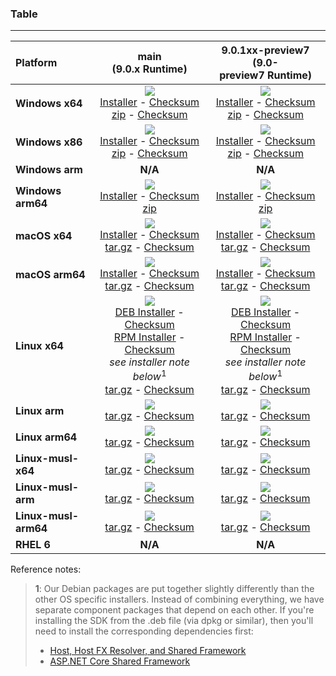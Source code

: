 ### Table

--------------------------------------------------------------------------------------
| Platform | main<br>(9.0.x&nbsp;Runtime) | 9.0.1xx-preview7<br>(9.0-preview7&nbsp;Runtime) |
| :--------- | :----------: | :----------: |
| **Windows x64** | [![][win-x64-badge-main]][win-x64-version-main]<br>[Installer][win-x64-installer-main] - [Checksum][win-x64-installer-checksum-main]<br>[zip][win-x64-zip-main] - [Checksum][win-x64-zip-checksum-main] | [![][win-x64-badge-9.0.1XX-preview7]][win-x64-version-9.0.1XX-preview7]<br>[Installer][win-x64-installer-9.0.1XX-preview7] - [Checksum][win-x64-installer-checksum-9.0.1XX-preview7]<br>[zip][win-x64-zip-9.0.1XX-preview7] - [Checksum][win-x64-zip-checksum-9.0.1XX-preview7] |
| **Windows x86** | [![][win-x86-badge-main]][win-x86-version-main]<br>[Installer][win-x86-installer-main] - [Checksum][win-x86-installer-checksum-main]<br>[zip][win-x86-zip-main] - [Checksum][win-x86-zip-checksum-main] | [![][win-x86-badge-9.0.1XX-preview7]][win-x86-version-9.0.1XX-preview7]<br>[Installer][win-x86-installer-9.0.1XX-preview7] - [Checksum][win-x86-installer-checksum-9.0.1XX-preview7]<br>[zip][win-x86-zip-9.0.1XX-preview7] - [Checksum][win-x86-zip-checksum-9.0.1XX-preview7] |
| **Windows arm** | **N/A** | **N/A** |
| **Windows arm64** | [![][win-arm64-badge-main]][win-arm64-version-main]<br>[Installer][win-arm64-installer-main] - [Checksum][win-arm64-installer-checksum-main]<br>[zip][win-arm64-zip-main] | [![][win-arm64-badge-9.0.1XX-preview7]][win-arm64-version-9.0.1XX-preview7]<br>[Installer][win-arm64-installer-9.0.1XX-preview7] - [Checksum][win-arm64-installer-checksum-9.0.1XX-preview7]<br>[zip][win-arm64-zip-9.0.1XX-preview7] |
| **macOS x64** | [![][osx-x64-badge-main]][osx-x64-version-main]<br>[Installer][osx-x64-installer-main] - [Checksum][osx-x64-installer-checksum-main]<br>[tar.gz][osx-x64-targz-main] - [Checksum][osx-x64-targz-checksum-main] | [![][osx-x64-badge-9.0.1XX-preview7]][osx-x64-version-9.0.1XX-preview7]<br>[Installer][osx-x64-installer-9.0.1XX-preview7] - [Checksum][osx-x64-installer-checksum-9.0.1XX-preview7]<br>[tar.gz][osx-x64-targz-9.0.1XX-preview7] - [Checksum][osx-x64-targz-checksum-9.0.1XX-preview7] |
| **macOS arm64** | [![][osx-arm64-badge-main]][osx-arm64-version-main]<br>[Installer][osx-arm64-installer-main] - [Checksum][osx-arm64-installer-checksum-main]<br>[tar.gz][osx-arm64-targz-main] - [Checksum][osx-arm64-targz-checksum-main] | [![][osx-arm64-badge-9.0.1XX-preview7]][osx-arm64-version-9.0.1XX-preview7]<br>[Installer][osx-arm64-installer-9.0.1XX-preview7] - [Checksum][osx-arm64-installer-checksum-9.0.1XX-preview7]<br>[tar.gz][osx-arm64-targz-9.0.1XX-preview7] - [Checksum][osx-arm64-targz-checksum-9.0.1XX-preview7] |
| **Linux x64** | [![][linux-badge-main]][linux-version-main]<br>[DEB Installer][linux-DEB-installer-main] - [Checksum][linux-DEB-installer-checksum-main]<br>[RPM Installer][linux-RPM-installer-main] - [Checksum][linux-RPM-installer-checksum-main]<br>_see installer note below_<sup>1</sup><br>[tar.gz][linux-targz-main] - [Checksum][linux-targz-checksum-main] | [![][linux-badge-9.0.1XX-preview7]][linux-version-9.0.1XX-preview7]<br>[DEB Installer][linux-DEB-installer-9.0.1XX-preview7] - [Checksum][linux-DEB-installer-checksum-9.0.1XX-preview7]<br>[RPM Installer][linux-RPM-installer-9.0.1XX-preview7] - [Checksum][linux-RPM-installer-checksum-9.0.1XX-preview7]<br>_see installer note below_<sup>1</sup><br>[tar.gz][linux-targz-9.0.1XX-preview7] - [Checksum][linux-targz-checksum-9.0.1XX-preview7] |
| **Linux arm** | [![][linux-arm-badge-main]][linux-arm-version-main]<br>[tar.gz][linux-arm-targz-main] - [Checksum][linux-arm-targz-checksum-main] | [![][linux-arm-badge-9.0.1XX-preview7]][linux-arm-version-9.0.1XX-preview7]<br>[tar.gz][linux-arm-targz-9.0.1XX-preview7] - [Checksum][linux-arm-targz-checksum-9.0.1XX-preview7] |
| **Linux arm64** | [![][linux-arm64-badge-main]][linux-arm64-version-main]<br>[tar.gz][linux-arm64-targz-main] - [Checksum][linux-arm64-targz-checksum-main] | [![][linux-arm64-badge-9.0.1XX-preview7]][linux-arm64-version-9.0.1XX-preview7]<br>[tar.gz][linux-arm64-targz-9.0.1XX-preview7] - [Checksum][linux-arm64-targz-checksum-9.0.1XX-preview7] |
| **Linux-musl-x64** | [![][linux-musl-x64-badge-main]][linux-musl-x64-version-main]<br>[tar.gz][linux-musl-x64-targz-main] - [Checksum][linux-musl-x64-targz-checksum-main] | [![][linux-musl-x64-badge-9.0.1XX-preview7]][linux-musl-x64-version-9.0.1XX-preview7]<br>[tar.gz][linux-musl-x64-targz-9.0.1XX-preview7] - [Checksum][linux-musl-x64-targz-checksum-9.0.1XX-preview7] |
| **Linux-musl-arm** | [![][linux-musl-arm-badge-main]][linux-musl-arm-version-main]<br>[tar.gz][linux-musl-arm-targz-main] - [Checksum][linux-musl-arm-targz-checksum-main] | [![][linux-musl-arm-badge-9.0.1XX-preview7]][linux-musl-arm-version-9.0.1XX-preview7]<br>[tar.gz][linux-musl-arm-targz-9.0.1XX-preview7] - [Checksum][linux-musl-arm-targz-checksum-9.0.1XX-preview7] |
| **Linux-musl-arm64** | [![][linux-musl-arm64-badge-main]][linux-musl-arm64-version-main]<br>[tar.gz][linux-musl-arm64-targz-main] - [Checksum][linux-musl-arm64-targz-checksum-main] | [![][linux-musl-arm64-badge-9.0.1XX-preview7]][linux-musl-arm64-version-9.0.1XX-preview7]<br>[tar.gz][linux-musl-arm64-targz-9.0.1XX-preview7] - [Checksum][linux-musl-arm64-targz-checksum-9.0.1XX-preview7] |
| **RHEL 6** | **N/A** | **N/A** |

Reference notes:
> **1**: Our Debian packages are put together slightly differently than the other OS specific installers. Instead of combining everything, we have separate component packages that depend on each other. If you're installing the SDK from the .deb file (via dpkg or similar), then you'll need to install the corresponding dependencies first:
> * [Host, Host FX Resolver, and Shared Framework](https://github.com/dotnet/runtime/blob/main/docs/project/dogfooding.md#nightly-builds-table)
> * [ASP.NET Core Shared Framework](https://github.com/aspnet/AspNetCore/blob/main/docs/DailyBuilds.md)

[win-x64-badge-main]: https://aka.ms/dotnet/9.0.1xx/daily/win_x64_Release_version_badge.svg?no-cache
[win-x64-version-main]: https://aka.ms/dotnet/9.0.1xx/daily/productCommit-win-x64.txt
[win-x64-installer-main]: https://aka.ms/dotnet/9.0.1xx/daily/dotnet-sdk-win-x64.exe
[win-x64-installer-checksum-main]: https://aka.ms/dotnet/9.0.1xx/daily/dotnet-sdk-win-x64.exe.sha
[win-x64-zip-main]: https://aka.ms/dotnet/9.0.1xx/daily/dotnet-sdk-win-x64.zip
[win-x64-zip-checksum-main]: https://aka.ms/dotnet/9.0.1xx/daily/dotnet-sdk-win-x64.zip.sha

[win-x64-badge-9.0.1XX-preview7]: https://aka.ms/dotnet/9.0.1xx-preview7/daily/win_x64_Release_version_badge.svg?no-cache
[win-x64-version-9.0.1XX-preview7]: https://aka.ms/dotnet/9.0.1xx-preview7/daily/productCommit-win-x64.txt
[win-x64-installer-9.0.1XX-preview7]: https://aka.ms/dotnet/9.0.1xx-preview7/daily/dotnet-sdk-win-x64.exe
[win-x64-installer-checksum-9.0.1XX-preview7]: https://aka.ms/dotnet/9.0.1xx-preview7/daily/dotnet-sdk-win-x64.exe.sha
[win-x64-zip-9.0.1XX-preview7]: https://aka.ms/dotnet/9.0.1xx-preview7/daily/dotnet-sdk-win-x64.zip
[win-x64-zip-checksum-9.0.1XX-preview7]: https://aka.ms/dotnet/9.0.1xx-preview7/daily/dotnet-sdk-win-x64.zip.sha

[win-x86-badge-main]: https://aka.ms/dotnet/9.0.1xx/daily/win_x86_Release_version_badge.svg?no-cache
[win-x86-version-main]: https://aka.ms/dotnet/9.0.1xx/daily/productCommit-win-x86.txt
[win-x86-installer-main]: https://aka.ms/dotnet/9.0.1xx/daily/dotnet-sdk-win-x86.exe
[win-x86-installer-checksum-main]: https://aka.ms/dotnet/9.0.1xx/daily/dotnet-sdk-win-x86.exe.sha
[win-x86-zip-main]: https://aka.ms/dotnet/9.0.1xx/daily/dotnet-sdk-win-x86.zip
[win-x86-zip-checksum-main]: https://aka.ms/dotnet/9.0.1xx/daily/dotnet-sdk-win-x86.zip.sha

[win-x86-badge-9.0.1XX-preview7]: https://aka.ms/dotnet/9.0.1xx-preview7/daily/win_x86_Release_version_badge.svg?no-cache
[win-x86-version-9.0.1XX-preview7]: https://aka.ms/dotnet/9.0.1xx-preview7/daily/productCommit-win-x86.txt
[win-x86-installer-9.0.1XX-preview7]: https://aka.ms/dotnet/9.0.1xx-preview7/daily/dotnet-sdk-win-x86.exe
[win-x86-installer-checksum-9.0.1XX-preview7]: https://aka.ms/dotnet/9.0.1xx-preview7/daily/dotnet-sdk-win-x86.exe.sha
[win-x86-zip-9.0.1XX-preview7]: https://aka.ms/dotnet/9.0.1xx-preview7/daily/dotnet-sdk-win-x86.zip
[win-x86-zip-checksum-9.0.1XX-preview7]: https://aka.ms/dotnet/9.0.1xx-preview7/daily/dotnet-sdk-win-x86.zip.sha

[osx-x64-badge-main]: https://aka.ms/dotnet/9.0.1xx/daily/osx_x64_Release_version_badge.svg?no-cache
[osx-x64-version-main]: https://aka.ms/dotnet/9.0.1xx/daily/productCommit-osx-x64.txt
[osx-x64-installer-main]: https://aka.ms/dotnet/9.0.1xx/daily/dotnet-sdk-osx-x64.pkg
[osx-x64-installer-checksum-main]: https://aka.ms/dotnet/9.0.1xx/daily/dotnet-sdk-osx-x64.pkg.sha
[osx-x64-targz-main]: https://aka.ms/dotnet/9.0.1xx/daily/dotnet-sdk-osx-x64.tar.gz
[osx-x64-targz-checksum-main]: https://aka.ms/dotnet/9.0.1xx/daily/dotnet-sdk-osx-x64.pkg.tar.gz.sha

[osx-x64-badge-9.0.1XX-preview7]: https://aka.ms/dotnet/9.0.1xx-preview7/daily/osx_x64_Release_version_badge.svg?no-cache
[osx-x64-version-9.0.1XX-preview7]: https://aka.ms/dotnet/9.0.1xx-preview7/daily/productCommit-osx-x64.txt
[osx-x64-installer-9.0.1XX-preview7]: https://aka.ms/dotnet/9.0.1xx-preview7/daily/dotnet-sdk-osx-x64.pkg
[osx-x64-installer-checksum-9.0.1XX-preview7]: https://aka.ms/dotnet/9.0.1xx-preview7/daily/dotnet-sdk-osx-x64.pkg.sha
[osx-x64-targz-9.0.1XX-preview7]: https://aka.ms/dotnet/9.0.1xx-preview7/daily/dotnet-sdk-osx-x64.tar.gz
[osx-x64-targz-checksum-9.0.1XX-preview7]: https://aka.ms/dotnet/9.0.1xx-preview7/daily/dotnet-sdk-osx-x64.pkg.tar.gz.sha

[osx-arm64-badge-main]: https://aka.ms/dotnet/9.0.1xx/daily/osx_arm64_Release_version_badge.svg?no-cache
[osx-arm64-version-main]: https://aka.ms/dotnet/9.0.1xx/daily/productCommit-osx-arm64.txt
[osx-arm64-installer-main]: https://aka.ms/dotnet/9.0.1xx/daily/dotnet-sdk-osx-arm64.pkg
[osx-arm64-installer-checksum-main]: https://aka.ms/dotnet/9.0.1xx/daily/dotnet-sdk-osx-arm64.pkg.sha
[osx-arm64-targz-main]: https://aka.ms/dotnet/9.0.1xx/daily/dotnet-sdk-osx-arm64.tar.gz
[osx-arm64-targz-checksum-main]: https://aka.ms/dotnet/9.0.1xx/daily/dotnet-sdk-osx-arm64.pkg.tar.gz.sha

[osx-arm64-badge-9.0.1XX-preview7]: https://aka.ms/dotnet/9.0.1xx-preview7/daily/osx_arm64_Release_version_badge.svg?no-cache
[osx-arm64-version-9.0.1XX-preview7]: https://aka.ms/dotnet/9.0.1xx-preview7/daily/productCommit-osx-arm64.txt
[osx-arm64-installer-9.0.1XX-preview7]: https://aka.ms/dotnet/9.0.1xx-preview7/daily/dotnet-sdk-osx-arm64.pkg
[osx-arm64-installer-checksum-9.0.1XX-preview7]: https://aka.ms/dotnet/9.0.1xx-preview7/daily/dotnet-sdk-osx-arm64.pkg.sha
[osx-arm64-targz-9.0.1XX-preview7]: https://aka.ms/dotnet/9.0.1xx-preview7/daily/dotnet-sdk-osx-arm64.tar.gz
[osx-arm64-targz-checksum-9.0.1XX-preview7]: https://aka.ms/dotnet/9.0.1xx-preview7/daily/dotnet-sdk-osx-arm64.pkg.tar.gz.sha

[linux-badge-main]: https://aka.ms/dotnet/9.0.1xx/daily/linux_x64_Release_version_badge.svg?no-cache
[linux-version-main]: https://aka.ms/dotnet/9.0.1xx/daily/productCommit-linux-x64.txt
[linux-DEB-installer-main]: https://aka.ms/dotnet/9.0.1xx/daily/dotnet-sdk-x64.deb
[linux-DEB-installer-checksum-main]: https://aka.ms/dotnet/9.0.1xx/daily/dotnet-sdk-x64.deb.sha
[linux-RPM-installer-main]: https://aka.ms/dotnet/9.0.1xx/daily/dotnet-sdk-x64.rpm
[linux-RPM-installer-checksum-main]: https://aka.ms/dotnet/9.0.1xx/daily/dotnet-sdk-x64.rpm.sha
[linux-targz-main]: https://aka.ms/dotnet/9.0.1xx/daily/dotnet-sdk-linux-x64.tar.gz
[linux-targz-checksum-main]: https://aka.ms/dotnet/9.0.1xx/daily/dotnet-sdk-linux-x64.tar.gz.sha

[linux-badge-9.0.1XX-preview7]: https://aka.ms/dotnet/9.0.1xx-preview7/daily/linux_x64_Release_version_badge.svg?no-cache
[linux-version-9.0.1XX-preview7]: https://aka.ms/dotnet/9.0.1xx-preview7/daily/productCommit-linux-x64.txt
[linux-DEB-installer-9.0.1XX-preview7]: https://aka.ms/dotnet/9.0.1xx-preview7/daily/dotnet-sdk-x64.deb
[linux-DEB-installer-checksum-9.0.1XX-preview7]: https://aka.ms/dotnet/9.0.1xx-preview7/daily/dotnet-sdk-x64.deb.sha
[linux-RPM-installer-9.0.1XX-preview7]: https://aka.ms/dotnet/9.0.1xx-preview7/daily/dotnet-sdk-x64.rpm
[linux-RPM-installer-checksum-9.0.1XX-preview7]: https://aka.ms/dotnet/9.0.1xx-preview7/daily/dotnet-sdk-x64.rpm.sha
[linux-targz-9.0.1XX-preview7]: https://aka.ms/dotnet/9.0.1xx-preview7/daily/dotnet-sdk-linux-x64.tar.gz
[linux-targz-checksum-9.0.1XX-preview7]: https://aka.ms/dotnet/9.0.1xx-preview7/daily/dotnet-sdk-linux-x64.tar.gz.sha

[linux-arm-badge-main]: https://aka.ms/dotnet/9.0.1xx/daily/linux_arm_Release_version_badge.svg?no-cache
[linux-arm-version-main]: https://aka.ms/dotnet/9.0.1xx/daily/productCommit-linux-arm.txt
[linux-arm-targz-main]: https://aka.ms/dotnet/9.0.1xx/daily/dotnet-sdk-linux-arm.tar.gz
[linux-arm-targz-checksum-main]: https://aka.ms/dotnet/9.0.1xx/daily/dotnet-sdk-linux-arm.tar.gz.sha

[linux-arm-badge-9.0.1XX-preview7]: https://aka.ms/dotnet/9.0.1xx-preview7/daily/linux_arm_Release_version_badge.svg?no-cache
[linux-arm-version-9.0.1XX-preview7]: https://aka.ms/dotnet/9.0.1xx-preview7/daily/productCommit-linux-arm.txt
[linux-arm-targz-9.0.1XX-preview7]: https://aka.ms/dotnet/9.0.1xx-preview7/daily/dotnet-sdk-linux-arm.tar.gz
[linux-arm-targz-checksum-9.0.1XX-preview7]: https://aka.ms/dotnet/9.0.1xx-preview7/daily/dotnet-sdk-linux-arm.tar.gz.sha

[linux-arm64-badge-main]: https://aka.ms/dotnet/9.0.1xx/daily/linux_arm64_Release_version_badge.svg?no-cache
[linux-arm64-version-main]: https://aka.ms/dotnet/9.0.1xx/daily/productCommit-linux-arm64.txt
[linux-arm64-targz-main]: https://aka.ms/dotnet/9.0.1xx/daily/dotnet-sdk-linux-arm64.tar.gz
[linux-arm64-targz-checksum-main]: https://aka.ms/dotnet/9.0.1xx/daily/dotnet-sdk-linux-arm64.tar.gz.sha

[linux-arm64-badge-9.0.1XX-preview7]: https://aka.ms/dotnet/9.0.1xx-preview7/daily/linux_arm64_Release_version_badge.svg?no-cache
[linux-arm64-version-9.0.1XX-preview7]: https://aka.ms/dotnet/9.0.1xx-preview7/daily/productCommit-linux-arm64.txt
[linux-arm64-targz-9.0.1XX-preview7]: https://aka.ms/dotnet/9.0.1xx-preview7/daily/dotnet-sdk-linux-arm64.tar.gz
[linux-arm64-targz-checksum-9.0.1XX-preview7]: https://aka.ms/dotnet/9.0.1xx-preview7/daily/dotnet-sdk-linux-arm64.tar.gz.sha

[rhel-6-badge-main]: https://aka.ms/dotnet/9.0.1xx/daily/rhel.6_x64_Release_version_badge.svg?no-cache
[rhel-6-version-main]: https://aka.ms/dotnet/9.0.1xx/daily/productCommit-rhel.6-x64.txt
[rhel-6-targz-main]: https://aka.ms/dotnet/9.0.1xx/daily/dotnet-sdk-rhel.6-x64.tar.gz
[rhel-6-targz-checksum-main]: https://aka.ms/dotnet/9.0.1xx/daily/dotnet-sdk-rhel.6-x64.tar.gz.sha

[rhel-6-badge-9.0.1XX-preview7]: https://aka.ms/dotnet/9.0.1xx-preview7/daily/rhel.6_x64_Release_version_badge.svg?no-cache
[rhel-6-version-9.0.1XX-preview7]: https://aka.ms/dotnet/9.0.1xx-preview7/daily/productCommit-rhel.6-x64.txt
[rhel-6-targz-9.0.1XX-preview7]: https://aka.ms/dotnet/9.0.1xx-preview7/daily/dotnet-sdk-rhel.6-x64.tar.gz
[rhel-6-targz-checksum-9.0.1XX-preview7]: https://aka.ms/dotnet/9.0.1xx-preview7/daily/dotnet-sdk-rhel.6-x64.tar.gz.sha

[linux-musl-x64-badge-main]: https://aka.ms/dotnet/9.0.1xx/daily/linux_musl_x64_Release_version_badge.svg?no-cache
[linux-musl-x64-version-main]: https://aka.ms/dotnet/9.0.1xx/daily/productCommit-linux-musl-x64.txt
[linux-musl-x64-targz-main]: https://aka.ms/dotnet/9.0.1xx/daily/dotnet-sdk-linux-musl-x64.tar.gz
[linux-musl-x64-targz-checksum-main]: https://aka.ms/dotnet/9.0.1xx/daily/dotnet-sdk-linux-musl-x64.tar.gz.sha

[linux-musl-x64-badge-9.0.1XX-preview7]: https://aka.ms/dotnet/9.0.1xx-preview7/daily/linux_musl_x64_Release_version_badge.svg?no-cache
[linux-musl-x64-version-9.0.1XX-preview7]: https://aka.ms/dotnet/9.0.1xx-preview7/daily/productCommit-linux-musl-x64.txt
[linux-musl-x64-targz-9.0.1XX-preview7]: https://aka.ms/dotnet/9.0.1xx-preview7/daily/dotnet-sdk-linux-musl-x64.tar.gz
[linux-musl-x64-targz-checksum-9.0.1XX-preview7]: https://aka.ms/dotnet/9.0.1xx-preview7/daily/dotnet-sdk-linux-musl-x64.tar.gz.sha

[linux-musl-arm-badge-main]: https://aka.ms/dotnet/9.0.1xx/daily/linux_musl_arm_Release_version_badge.svg?no-cache
[linux-musl-arm-version-main]: https://aka.ms/dotnet/9.0.1xx/daily/productCommit-linux-musl-arm.txt
[linux-musl-arm-targz-main]: https://aka.ms/dotnet/9.0.1xx/daily/dotnet-sdk-linux-musl-arm.tar.gz
[linux-musl-arm-targz-checksum-main]: https://aka.ms/dotnet/9.0.1xx/daily/dotnet-sdk-linux-musl-arm.tar.gz.sha

[linux-musl-arm-badge-9.0.1XX-preview7]: https://aka.ms/dotnet/9.0.1xx-preview7/daily/linux_musl_arm_Release_version_badge.svg?no-cache
[linux-musl-arm-version-9.0.1XX-preview7]: https://aka.ms/dotnet/9.0.1xx-preview7/daily/productCommit-linux-musl-arm.txt
[linux-musl-arm-targz-9.0.1XX-preview7]: https://aka.ms/dotnet/9.0.1xx-preview7/daily/dotnet-sdk-linux-musl-arm.tar.gz
[linux-musl-arm-targz-checksum-9.0.1XX-preview7]: https://aka.ms/dotnet/9.0.1xx-preview7/daily/dotnet-sdk-linux-musl-arm.tar.gz.sha

[linux-musl-arm64-badge-main]: https://aka.ms/dotnet/9.0.1xx/daily/linux_musl_arm64_Release_version_badge.svg?no-cache
[linux-musl-arm64-version-main]: https://aka.ms/dotnet/9.0.1xx/daily/productCommit-linux-musl-arm64.txt
[linux-musl-arm64-targz-main]: https://aka.ms/dotnet/9.0.1xx/daily/dotnet-sdk-linux-musl-arm64.tar.gz
[linux-musl-arm64-targz-checksum-main]: https://aka.ms/dotnet/9.0.1xx/daily/dotnet-sdk-linux-musl-arm64.tar.gz.sha

[linux-musl-arm64-badge-9.0.1XX-preview7]: https://aka.ms/dotnet/9.0.1xx-preview7/daily/linux_musl_arm64_Release_version_badge.svg?no-cache
[linux-musl-arm64-version-9.0.1XX-preview7]: https://aka.ms/dotnet/9.0.1xx-preview7/daily/productCommit-linux-musl-arm64.txt
[linux-musl-arm64-targz-9.0.1XX-preview7]: https://aka.ms/dotnet/9.0.1xx-preview7/daily/dotnet-sdk-linux-musl-arm64.tar.gz
[linux-musl-arm64-targz-checksum-9.0.1XX-preview7]: https://aka.ms/dotnet/9.0.1xx-preview7/daily/dotnet-sdk-linux-musl-arm64.tar.gz.sha

[win-arm-badge-main]: https://aka.ms/dotnet/9.0.1xx/daily/win_arm_Release_version_badge.svg?no-cache
[win-arm-version-main]: https://aka.ms/dotnet/9.0.1xx/daily/productCommit-win-arm.txt
[win-arm-zip-main]: https://aka.ms/dotnet/9.0.1xx/daily/dotnet-sdk-win-arm.zip
[win-arm-zip-checksum-main]: https://aka.ms/dotnet/9.0.1xx/daily/dotnet-sdk-win-arm.zip.sha

[win-arm-badge-9.0.1XX-preview7]: https://aka.ms/dotnet/9.0.1xx-preview7/daily/win_arm_Release_version_badge.svg?no-cache
[win-arm-version-9.0.1XX-preview7]: https://aka.ms/dotnet/9.0.1xx-preview7/daily/productCommit-win-arm.txt
[win-arm-zip-9.0.1XX-preview7]: https://aka.ms/dotnet/9.0.1xx-preview7/daily/dotnet-sdk-win-arm.zip
[win-arm-zip-checksum-9.0.1XX-preview7]: https://aka.ms/dotnet/9.0.1xx-preview7/daily/dotnet-sdk-win-arm.zip.sha

[win-arm64-badge-main]: https://aka.ms/dotnet/9.0.1xx/daily/win_arm64_Release_version_badge.svg?no-cache
[win-arm64-version-main]: https://aka.ms/dotnet/9.0.1xx/daily/productCommit-win-arm64.txt
[win-arm64-installer-main]: https://aka.ms/dotnet/9.0.1xx/daily/dotnet-sdk-win-arm64.exe
[win-arm64-installer-checksum-main]: https://aka.ms/dotnet/9.0.1xx/daily/dotnet-sdk-win-arm64.exe.sha
[win-arm64-zip-main]: https://aka.ms/dotnet/9.0.1xx/daily/dotnet-sdk-win-arm64.zip
[win-arm64-zip-checksum-main]: https://aka.ms/dotnet/9.0.1xx/daily/dotnet-sdk-win-arm64.zip.sha

[win-arm64-badge-9.0.1XX-preview7]: https://aka.ms/dotnet/9.0.1xx-preview7/daily/win_arm64_Release_version_badge.svg?no-cache
[win-arm64-version-9.0.1XX-preview7]: https://aka.ms/dotnet/9.0.1xx-preview7/daily/productCommit-win-arm64.txt
[win-arm64-installer-9.0.1XX-preview7]: https://aka.ms/dotnet/9.0.1xx-preview7/daily/dotnet-sdk-win-arm64.exe
[win-arm64-installer-checksum-9.0.1XX-preview7]: https://aka.ms/dotnet/9.0.1xx-preview7/daily/dotnet-sdk-win-arm64.exe.sha
[win-arm64-zip-9.0.1XX-preview7]: https://aka.ms/dotnet/9.0.1xx-preview7/daily/dotnet-sdk-win-arm64.zip
[win-arm64-zip-checksum-9.0.1XX-preview7]: https://aka.ms/dotnet/9.0.1xx-preview7/daily/dotnet-sdk-win-arm64.zip.sha
